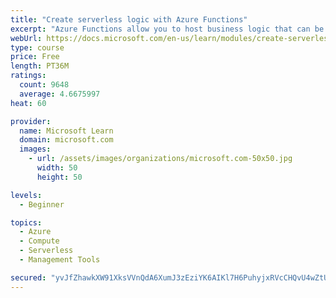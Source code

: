 ```yaml
---
title: "Create serverless logic with Azure Functions"
excerpt: "Azure Functions allow you to host business logic that can be executed without managing or provisioning server infrastructure"
webUrl: https://docs.microsoft.com/en-us/learn/modules/create-serverless-logic-with-azure-functions/
type: course
price: Free
length: PT36M
ratings:
  count: 9648
  average: 4.6675997
heat: 60

provider:
  name: Microsoft Learn
  domain: microsoft.com
  images:
    - url: /assets/images/organizations/microsoft.com-50x50.jpg
      width: 50
      height: 50

levels:
  - Beginner

topics:
  - Azure
  - Compute
  - Serverless
  - Management Tools

secured: "yvJfZhawkXW91XksVVnQdA6XumJ3zEziYK6AIKl7H6PuhyjxRVcCHQvU4wZtUMt+eDA0KTnY6NmQRR86EOh7G2UI9SZEs7zlINSr6/72Ejqh5izXNRq198KahF6d502omKvvfaJo2fBHJyMYa859ecNTgPYnh+WUbQPH6nj/KIQ6rrwrYYm8vYKoBW2lIa6TmZSgTWNoJ2kdW79J/MtwA3MBIbfLHYsl5XE4ZgDGbniNSXtvMLnY9lOjzSRgZXM8YBLmVqKXoVQ5q4sJ6WaWYJy5sHUdH5NOIe3UIjjA7hp4GrE9wZ/5YAJRlkS5NQ2+AwpapRDDsCaro59bcy4ITWItaD8Mj982bnPqkgtH5Y2atCeiFPOciN9iRrvYQWQOMwlFDs01MtVK6m6bknxP3LcjX1kqZiTtag4CbBrDIvM=;Gjz/stFmnsJJKSi1DsTmBQ=="
---
```


